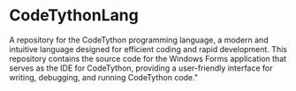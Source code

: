 # CodeTythonLang
A repository for the CodeTython programming language, a modern and intuitive language designed for efficient coding and rapid development. This repository contains the source code for the Windows Forms application that serves as the IDE for CodeTython, providing a user-friendly interface for writing, debugging, and running CodeTython code."

